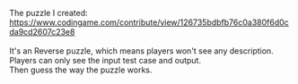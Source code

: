 The puzzle I created:
https://www.codingame.com/contribute/view/126735bdbfb76c0a380f6d0cda9cd2607c23e8
<br><br>
It's an Reverse puzzle, which means players won't see any description.<br>
Players can only see the input test case and output.<br>
Then guess the way the puzzle works.
